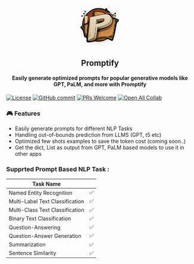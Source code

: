 <div align="center">
<img width="110px" src="./logo/logo.png">
<h2>Promptify</h2></div>
<!-- 
<h2 align="center">Promptify</h2> -->
<h4 align="center"> Easily generate optimized prompts for popular generative models like GPT, PaLM, and more with Promptify</h3>

[![License](https://img.shields.io/badge/License-Apache_2.0-blue.svg)](https://opensource.org/licenses/Apache-2.0)
[![GitHub commit](https://img.shields.io/github/last-commit/monk1337/resp)](https://github.com/promptslab/Promptify/commits/main)
[![PRs Welcome](https://img.shields.io/badge/PRs-welcome-brightgreen.svg?style=flat-square)](http://makeapullrequest.com)
[![Open All Collab](https://colab.research.google.com/assets/colab-badge.svg)](#)



### 🎮 Features

- Easily generate prompts for different NLP Tasks
- Handling out-of-bounds prediction from LLMS (GPT, t5 etc)
- Optimized few shots examples to save the token cost (coming soon..)
- Get the dict, List as output from GPT, PaLM based models to use it in other apps


### Supprted Prompt Based NLP Task :

| Task Name |  |
|-------------|-------|
| Named Entity Recognition | ✅    | 
| Multi-Label Text Classification | ✅    |
| Multi-Class Text Classification | ✅    |
| Binary Text Classification  | ✅    |
| Question-Answering | ✅    |
| Question-Answer Generation | ✅    |
| Summarization  | ✅    |
| Sentence Similarity | ✅    |



